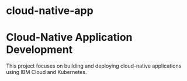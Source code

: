 # cloud-native-app
# Cloud-Native Application Development
This project focuses on building and deploying cloud-native applications using IBM Cloud and Kubernetes.
